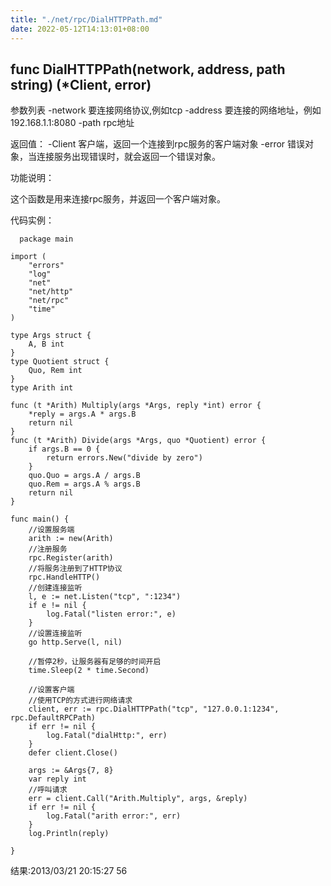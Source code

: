 ```yaml
---
title: "./net/rpc/DialHTTPPath.md"
date: 2022-05-12T14:13:01+08:00
---
```

## func DialHTTPPath(network, address, path string) (*Client, error)

参数列表
-network 要连接网络协议,例如tcp
-address 要连接的网络地址，例如192.168.1.1:8080
-path rpc地址

返回值：
-Client 客户端，返回一个连接到rpc服务的客户端对象
-error 错误对象，当连接服务出现错误时，就会返回一个错误对象。

功能说明：

这个函数是用来连接rpc服务，并返回一个客户端对象。 

代码实例：

      package main

    import (
        "errors"
        "log"
        "net"
        "net/http"
        "net/rpc"
        "time"
    )

    type Args struct {
        A, B int
    }
    type Quotient struct {
        Quo, Rem int
    }
    type Arith int

    func (t *Arith) Multiply(args *Args, reply *int) error {
        *reply = args.A * args.B
        return nil
    }
    func (t *Arith) Divide(args *Args, quo *Quotient) error {
        if args.B == 0 {
            return errors.New("divide by zero")
        }
        quo.Quo = args.A / args.B
        quo.Rem = args.A % args.B
        return nil
    }

    func main() {
        //设置服务端
        arith := new(Arith)
        //注册服务
        rpc.Register(arith)
        //将服务注册到了HTTP协议
        rpc.HandleHTTP()
        //创建连接监听
        l, e := net.Listen("tcp", ":1234")
        if e != nil {
            log.Fatal("listen error:", e)
        }
        //设置连接监听
        go http.Serve(l, nil)

        //暂停2秒，让服务器有足够的时间开启
        time.Sleep(2 * time.Second)

        //设置客户端
        //使用TCP的方式进行网络请求
        client, err := rpc.DialHTTPPath("tcp", "127.0.0.1:1234", rpc.DefaultRPCPath)
        if err != nil {
            log.Fatal("dialHttp:", err)
        }
        defer client.Close()

        args := &Args{7, 8}
        var reply int
        //呼叫请求
        err = client.Call("Arith.Multiply", args, &reply)
        if err != nil {
            log.Fatal("arith error:", err)
        }
        log.Println(reply)

    }




结果:2013/03/21 20:15:27 56

